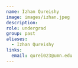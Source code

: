 ```yaml
---
name: Izhan Qureishy
image: images/izhan.jpeg
description:
role: undergrad
group: past
aliases:
  - Izhan Qureishy
links:
  email: qurei023@umn.edu
---
```


